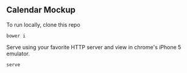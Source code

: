 ## Calendar Mockup 
To run locally, clone this repo 

```
bower i 
```

Serve using your favorite HTTP server and view in chrome's iPhone 5 emulator.

```
serve
```

